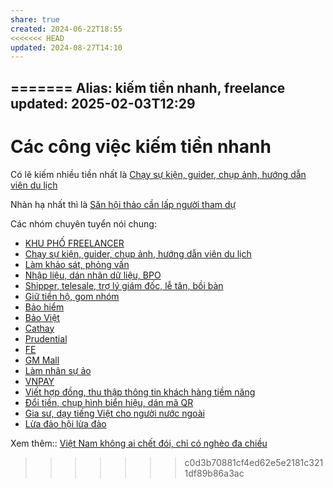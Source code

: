 ```yaml
---
share: true
created: 2024-06-22T18:55
<<<<<<< HEAD
updated: 2024-08-27T14:10
---
```

=======
Alias: kiếm tiền nhanh, freelance
updated: 2025-02-03T12:29
---
# Các công việc kiếm tiền nhanh
Có lẽ kiếm nhiều tiền nhất là [Chạy sự kiện, guider, chụp ảnh, hướng dẫn viên du lịch](Ch%E1%BA%A1y%20s%E1%BB%B1%20ki%E1%BB%87n,%20guider,%20ch%E1%BB%A5p%20%E1%BA%A3nh,%20h%C6%B0%E1%BB%9Bng%20d%E1%BA%ABn%20vi%C3%AAn%20du%20l%E1%BB%8Bch.md)

Nhàn hạ nhất thì là [Săn hội thảo cần lấp người tham dự](../../../%F0%9F%93%90D%E1%BB%B1%20%C3%A1n/Ch%E1%BA%A1y%20ch%E1%BB%89%20ti%C3%AAu/L%C3%A0m%20nh%C3%A2n%20s%E1%BB%B1%20th%E1%BA%ADt/S%C4%83n%20h%E1%BB%99i%20th%E1%BA%A3o%20c%E1%BA%A7n%20l%E1%BA%A5p%20ng%C6%B0%E1%BB%9Di%20tham%20d%E1%BB%B1.md)

Các nhóm chuyên tuyển nói chung:
- [KHU PHỐ FREELANCER](https://www.facebook.com/groups/434928552300945/?action_source=group_mall_recommendation_affordance)
- [Chạy sự kiện, guider, chụp ảnh, hướng dẫn viên du lịch](Ch%E1%BA%A1y%20s%E1%BB%B1%20ki%E1%BB%87n,%20guider,%20ch%E1%BB%A5p%20%E1%BA%A3nh,%20h%C6%B0%E1%BB%9Bng%20d%E1%BA%ABn%20vi%C3%AAn%20du%20l%E1%BB%8Bch.md)
- [Làm khảo sát, phỏng vấn](../3%20%C3%9D%20t%C6%B0%E1%BB%9Fng/C%C3%B4ng%20vi%E1%BB%87c%20th%E1%BB%9Di%20v%E1%BB%A5,%20c%E1%BB%99ng%20t%C3%A1c%20vi%C3%AAn/Cho%20c%C3%B4ng%20ty/L%C3%A0m%20kh%E1%BA%A3o%20s%C3%A1t,%20ph%E1%BB%8Fng%20v%E1%BA%A5n.md)
- [Nhập liệu, dán nhãn dữ liệu, BPO](../3%20%C3%9D%20t%C6%B0%E1%BB%9Fng/C%C3%B4ng%20vi%E1%BB%87c%20th%E1%BB%9Di%20v%E1%BB%A5,%20c%E1%BB%99ng%20t%C3%A1c%20vi%C3%AAn/Cho%20c%C3%B4ng%20ty/Nh%E1%BA%ADp%20li%E1%BB%87u,%20d%C3%A1n%20nh%C3%A3n%20d%E1%BB%AF%20li%E1%BB%87u,%20BPO.md)
- [Shipper, telesale, trợ lý giám đốc, lễ tân, bồi bàn](../3%20%C3%9D%20t%C6%B0%E1%BB%9Fng/C%C3%B4ng%20vi%E1%BB%87c%20th%E1%BB%9Di%20v%E1%BB%A5,%20c%E1%BB%99ng%20t%C3%A1c%20vi%C3%AAn/Cho%20c%C3%B4ng%20ty/Shipper,%20telesale,%20tr%E1%BB%A3%20l%C3%BD%20gi%C3%A1m%20%C4%91%E1%BB%91c,%20l%E1%BB%85%20t%C3%A2n,%20b%E1%BB%93i%20b%C3%A0n.md)
- [Giữ tiền hộ, gom nhóm](../3%20%C3%9D%20t%C6%B0%E1%BB%9Fng/C%C3%B4ng%20vi%E1%BB%87c%20th%E1%BB%9Di%20v%E1%BB%A5,%20c%E1%BB%99ng%20t%C3%A1c%20vi%C3%AAn/Cho%20nh%C3%A2n%20vi%C3%AAn,%20%C4%91%E1%BA%A1i%20l%C3%BD/Gi%E1%BB%AF%20ti%E1%BB%81n%20h%E1%BB%99,%20gom%20nh%C3%B3m.md)
- [Bảo hiểm](../3%20%C3%9D%20t%C6%B0%E1%BB%9Fng/C%C3%B4ng%20vi%E1%BB%87c%20th%E1%BB%9Di%20v%E1%BB%A5,%20c%E1%BB%99ng%20t%C3%A1c%20vi%C3%AAn/Cho%20nh%C3%A2n%20vi%C3%AAn,%20%C4%91%E1%BA%A1i%20l%C3%BD/L%C3%A0m%20nh%C3%A2n%20s%E1%BB%B1%20%E1%BA%A3o/B%E1%BA%A3o%20hi%E1%BB%83m/index.md)
- [Bảo Việt](../3%20%C3%9D%20t%C6%B0%E1%BB%9Fng/C%C3%B4ng%20vi%E1%BB%87c%20th%E1%BB%9Di%20v%E1%BB%A5,%20c%E1%BB%99ng%20t%C3%A1c%20vi%C3%AAn/Cho%20nh%C3%A2n%20vi%C3%AAn,%20%C4%91%E1%BA%A1i%20l%C3%BD/L%C3%A0m%20nh%C3%A2n%20s%E1%BB%B1%20%E1%BA%A3o/B%E1%BA%A3o%20hi%E1%BB%83m/B%E1%BA%A3o%20Vi%E1%BB%87t.md)
- [Cathay](../3%20%C3%9D%20t%C6%B0%E1%BB%9Fng/C%C3%B4ng%20vi%E1%BB%87c%20th%E1%BB%9Di%20v%E1%BB%A5,%20c%E1%BB%99ng%20t%C3%A1c%20vi%C3%AAn/Cho%20nh%C3%A2n%20vi%C3%AAn,%20%C4%91%E1%BA%A1i%20l%C3%BD/L%C3%A0m%20nh%C3%A2n%20s%E1%BB%B1%20%E1%BA%A3o/B%E1%BA%A3o%20hi%E1%BB%83m/Cathay.md)
- [Prudential](../3%20%C3%9D%20t%C6%B0%E1%BB%9Fng/C%C3%B4ng%20vi%E1%BB%87c%20th%E1%BB%9Di%20v%E1%BB%A5,%20c%E1%BB%99ng%20t%C3%A1c%20vi%C3%AAn/Cho%20nh%C3%A2n%20vi%C3%AAn,%20%C4%91%E1%BA%A1i%20l%C3%BD/L%C3%A0m%20nh%C3%A2n%20s%E1%BB%B1%20%E1%BA%A3o/B%E1%BA%A3o%20hi%E1%BB%83m/Prudential.md)
- [FE](../3%20%C3%9D%20t%C6%B0%E1%BB%9Fng/C%C3%B4ng%20vi%E1%BB%87c%20th%E1%BB%9Di%20v%E1%BB%A5,%20c%E1%BB%99ng%20t%C3%A1c%20vi%C3%AAn/Cho%20nh%C3%A2n%20vi%C3%AAn,%20%C4%91%E1%BA%A1i%20l%C3%BD/L%C3%A0m%20nh%C3%A2n%20s%E1%BB%B1%20%E1%BA%A3o/FE.md)
- [GM Mall](../3%20%C3%9D%20t%C6%B0%E1%BB%9Fng/C%C3%B4ng%20vi%E1%BB%87c%20th%E1%BB%9Di%20v%E1%BB%A5,%20c%E1%BB%99ng%20t%C3%A1c%20vi%C3%AAn/Cho%20nh%C3%A2n%20vi%C3%AAn,%20%C4%91%E1%BA%A1i%20l%C3%BD/L%C3%A0m%20nh%C3%A2n%20s%E1%BB%B1%20%E1%BA%A3o/GM%20Mall.md)
- [Làm nhân sự ảo](../3%20%C3%9D%20t%C6%B0%E1%BB%9Fng/C%C3%B4ng%20vi%E1%BB%87c%20th%E1%BB%9Di%20v%E1%BB%A5,%20c%E1%BB%99ng%20t%C3%A1c%20vi%C3%AAn/Cho%20nh%C3%A2n%20vi%C3%AAn,%20%C4%91%E1%BA%A1i%20l%C3%BD/L%C3%A0m%20nh%C3%A2n%20s%E1%BB%B1%20%E1%BA%A3o/index.md)
- [VNPAY](../3%20%C3%9D%20t%C6%B0%E1%BB%9Fng/C%C3%B4ng%20vi%E1%BB%87c%20th%E1%BB%9Di%20v%E1%BB%A5,%20c%E1%BB%99ng%20t%C3%A1c%20vi%C3%AAn/Cho%20nh%C3%A2n%20vi%C3%AAn,%20%C4%91%E1%BA%A1i%20l%C3%BD/L%C3%A0m%20nh%C3%A2n%20s%E1%BB%B1%20%E1%BA%A3o/VNPAY.md)
- [Viết hợp đồng, thu thập thông tin khách hàng tiềm năng](../3%20%C3%9D%20t%C6%B0%E1%BB%9Fng/C%C3%B4ng%20vi%E1%BB%87c%20th%E1%BB%9Di%20v%E1%BB%A5,%20c%E1%BB%99ng%20t%C3%A1c%20vi%C3%AAn/Cho%20nh%C3%A2n%20vi%C3%AAn,%20%C4%91%E1%BA%A1i%20l%C3%BD/Vi%E1%BA%BFt%20h%E1%BB%A3p%20%C4%91%E1%BB%93ng,%20thu%20th%E1%BA%ADp%20th%C3%B4ng%20tin%20kh%C3%A1ch%20h%C3%A0ng%20ti%E1%BB%81m%20n%C4%83ng.md)
- [Đổi tiền, chụp hình biển hiệu, dán mã QR](../3%20%C3%9D%20t%C6%B0%E1%BB%9Fng/C%C3%B4ng%20vi%E1%BB%87c%20th%E1%BB%9Di%20v%E1%BB%A5,%20c%E1%BB%99ng%20t%C3%A1c%20vi%C3%AAn/Cho%20nh%C3%A2n%20vi%C3%AAn,%20%C4%91%E1%BA%A1i%20l%C3%BD/%C4%90%E1%BB%95i%20ti%E1%BB%81n,%20ch%E1%BB%A5p%20h%C3%ACnh%20bi%E1%BB%83n%20hi%E1%BB%87u,%20d%C3%A1n%20m%C3%A3%20QR.md)
- [Gia sư, dạy tiếng Việt cho người nước ngoài](../3%20%C3%9D%20t%C6%B0%E1%BB%9Fng/C%C3%B4ng%20vi%E1%BB%87c%20th%E1%BB%9Di%20v%E1%BB%A5,%20c%E1%BB%99ng%20t%C3%A1c%20vi%C3%AAn/Gia%20s%C6%B0,%20d%E1%BA%A1y%20ti%E1%BA%BFng%20Vi%E1%BB%87t%20cho%20ng%C6%B0%E1%BB%9Di%20n%C6%B0%E1%BB%9Bc%20ngo%C3%A0i.md)
- [Lừa đảo hội lừa đảo](../3%20%C3%9D%20t%C6%B0%E1%BB%9Fng/C%C3%B4ng%20vi%E1%BB%87c%20th%E1%BB%9Di%20v%E1%BB%A5,%20c%E1%BB%99ng%20t%C3%A1c%20vi%C3%AAn/L%E1%BB%ABa%20%C4%91%E1%BA%A3o%20h%E1%BB%99i%20l%E1%BB%ABa%20%C4%91%E1%BA%A3o.md)


Xem thêm:: [Việt Nam không ai chết đói, chỉ có nghèo đa chiều](../../../%E2%9A%A1Hi%E1%BB%83u%20bi%E1%BA%BFt%20s%C3%A2u/Ph%C3%A1t%20tri%E1%BB%83n%20b%E1%BB%81n%20v%E1%BB%AFng/H%E1%BB%97%20tr%E1%BB%A3%20ng%C6%B0%E1%BB%9Di%20y%E1%BA%BFu%20th%E1%BA%BF/Ng%C6%B0%E1%BB%9Di%20ngh%C3%A8o/Vi%E1%BB%87t%20Nam%20kh%C3%B4ng%20ai%20ch%E1%BA%BFt%20%C4%91%C3%B3i,%20ch%E1%BB%89%20c%C3%B3%20ngh%C3%A8o%20%C4%91a%20chi%E1%BB%81u.md)
>>>>>>> c0d3b70881cf4ed62e5e2181c3211df89b86a3ac

